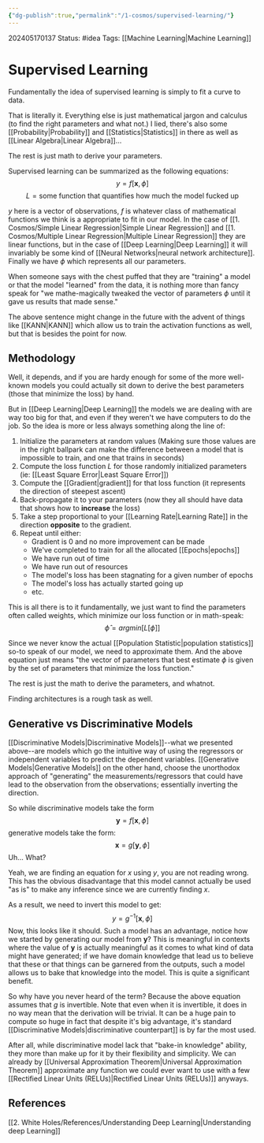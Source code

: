 ```yaml
---
{"dg-publish":true,"permalink":"/1-cosmos/supervised-learning/"}
---
```



202405170137
Status: #idea
Tags: [[Machine Learning\|Machine Learning]]
# Supervised Learning

Fundamentally the idea of supervised learning is simply to fit a curve to data.

That is literally it.
Everything else is just mathematical jargon and calculus (to find the right parameters and what not.) I lied, there's also some [[Probability\|Probability]] and [[Statistics\|Statistics]] in there as well as [[Linear Algebra\|Linear Algebra]]...

The rest is just math to derive your parameters.

Supervised learning can be summarized as the following equations:
$$
y=f[\boldsymbol x, \phi]
$$
$$
L=\text{some function that quantifies how much the model fucked up}
$$

$y$ here is a vector of observations, $f$ is whatever class of mathematical functions we think is a appropriate to fit in our model. In the case of [[1. Cosmos/Simple Linear Regression\|Simple Linear Regression]] and [[1. Cosmos/Multiple Linear Regression\|Multiple Linear Regression]] they are linear functions, but in the case of [[Deep Learning\|Deep Learning]] it will invariably be some kind of [[Neural Networks\|neural network architecture]]. Finally we have $\phi$ which represents all our parameters.

When someone says with the chest puffed that they are "training" a model or that the model "learned" from the data, it is nothing more than fancy speak for "we mathe-magically tweaked the vector of parameters $\phi$ until it gave us results that made sense."

The above sentence might change in the future with the advent of things like [[KANN\|KANN]] which allow us to train the activation functions as well, but that is besides the point for now.

## Methodology
Well, it depends, and if you are hardy enough for some of the more well-known models you could actually sit down to derive the best parameters (those that minimize the loss) by hand.

But in [[Deep Learning\|Deep Learning]] the models we are dealing with are way too big for that, and even if they weren't we have computers to do the job. So the idea is more or less always something along the line of:
1. Initialize the parameters at random values (Making sure those values are in the right ballpark can make the difference between a model that is impossible to train, and one that trains in seconds)
2. Compute the loss function $L$ for those randomly initialized parameters (ie: [[Least Square Error\|Least Square Error]])
3. Compute the [[Gradient\|gradient]] for that loss function (it represents the direction of steepest ascent) 
4. Back-propagate it to your parameters (now they all should have data that shows how to **increase** the loss)
5. Take a step proportional to your [[Learning Rate\|Learning Rate]] in the direction **opposite** to the gradient.
6. Repeat until either:
   - Gradient is $0$ and no more improvement can be made
   - We've completed to train for all the allocated [[Epochs\|epochs]]
   - We have run out of time
   - We have run out of resources
   - The model's loss has been stagnating for a given number of epochs
   - The model's loss has actually started going up
   - etc.

This is all there is to it fundamentally, we just want to find the parameters often called weights, which minimize our loss function or in math-speak:
$$
\hat \phi = argmin[L[\phi]]
$$

Since we never know the actual [[Population Statistic\|population statistics]] so-to speak of our model, we need to approximate them. And the above equation just means "the vector of parameters that best estimate $\phi$ is given by the set of parameters that minimize the loss function." 

The rest is just the math to derive the parameters, and whatnot.

Finding architectures is a rough task as well.

## Generative vs Discriminative Models
[[Discriminative Models\|Discriminative Models]]--what we presented above--are models which go the intuitive way of using the regressors or independent variables to predict the dependent variables. [[Generative Models\|Generative Models]] on the other hand, choose the unorthodox approach of "generating" the measurements/regressors that could have lead to the observation from the observations; essentially inverting the direction.

So while discriminative models take the form $$
\boldsymbol y = f[\boldsymbol x, \phi]
$$
generative models take the form:
$$
\boldsymbol x = g[\boldsymbol y,\phi]
$$
Uh...
What?

Yeah, we are finding an equation for $x$ using $y$, you are not reading wrong. This has the obvious disadvantage that this model cannot actually be used "as is" to make any inference since we are currently finding $x$.

As a result, we need to invert this model to get:
$$
y = g^{-1}[\boldsymbol x, \phi]
$$
Now, this looks like it should. Such a model has an advantage, notice how we started by generating our model from $\boldsymbol y$? This is meaningful in contexts where the value of $\boldsymbol y$ is actually meaningful as it comes to what kind of data might have generated; if we have domain knowledge that lead us to believe that these or that things can be garnered from the outputs, such a model allows us to bake that knowledge into the model. This is quite a significant benefit.

So why have you never heard of the term? Because the above equation assumes that $g$ is invertible. Note that even when it is invertible, it does in no way mean that the derivation will be trivial. It can be a huge pain to compute so huge in fact that despite it's big advantage, it's standard [[Discriminative Models\|discriminative counterpart]] is by far the most used.

After all, while discriminative model lack that "bake-in knowledge" ability, they more than make up for it by their flexibility and simplicity. We can already by [[Universal Approximation Theorem\|Universal Approximation Theorem]] approximate any function we could ever want to use with a few [[Rectified Linear Units (RELUs)\|Rectified Linear Units (RELUs)]] anyways.
## References
[[2. White Holes/References/Understanding Deep Learning\|Understanding deep Learning]]